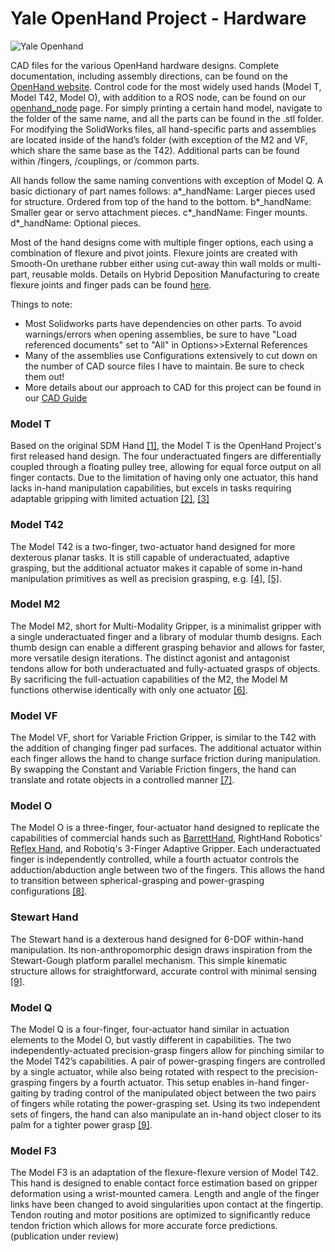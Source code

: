 Yale OpenHand Project - Hardware
=======

![Yale Openhand](Banner.jpg)

CAD files for the various OpenHand hardware designs. Complete documentation, including assembly directions, can be found on the [OpenHand website](http://www.eng.yale.edu/grablab/openhand/). Control code for the most widely used hands (Model T, Model T42, Model O), with addition to a ROS node, can be found on our [openhand_node](https://github.com/grablab/openhand_node) page. For simply printing a certain hand model, navigate to the folder of the same name, and all the parts can be found in the .stl folder. For modifying the SolidWorks files, all hand-specific parts and assemblies are located inside of the hand’s folder (with exception of the M2 and VF, which share the same base as the T42). Additional parts can be found within /fingers, /couplings, or /common parts. 

All hands follow the same naming conventions with exception of Model Q. A basic dictionary of part names follows: 
a*_handName: Larger pieces used for structure. Ordered from top of the hand to the bottom. 
b*_handName: Smaller gear or servo attachment pieces. 
c*_handName: Finger mounts.
d*_handName: Optional pieces.

Most of the hand designs come with multiple finger options, each using a combination of flexure and pivot joints. Flexure joints are created with Smooth-On urethane rubber either using cut-away thin wall molds or multi-part, reusable molds. Details on Hybrid Deposition Manufacturing to create flexure joints and finger pads can be found [here](https://www.eng.yale.edu/grablab/openhand/hdm.html). 

Things to note:
- Most Solidworks parts have dependencies on other parts. To avoid warnings/errors when opening assemblies, be sure to have "Load referenced documents" set to "All" in Options>>External References
- Many of the assemblies use Configurations extensively to cut down on the number of CAD source files I have to maintain. Be sure to check them out!
- More details about our approach to CAD for this project can be found in our [CAD Guide](http://www.eng.yale.edu/grablab/openhand/OpenHand%20CAD%20Guide.pdf)

### Model T
Based on the original SDM Hand [[1]](https://www.eng.yale.edu/grablab/pubs/Dollar_IJRR2010.pdf), the Model T is the OpenHand Project's first released hand design. The four underactuated fingers are differentially coupled through a floating pulley tree, allowing for equal force output on all finger contacts. Due to the limitation of having only one actuator, this hand lacks in-hand manipulation capabilities, but excels in tasks requiring adaptable gripping with limited actuation [[2]](https://www.eng.yale.edu/grablab/pubs/Ma_RAM2017.pdf), [[3]](https://www.eng.yale.edu/grablab/pubs/Ma_ICRA2013.pdf)

### Model T42
The Model T42 is a two-finger, two-actuator hand designed for more dexterous planar tasks. It is still capable of underactuated, adaptive grasping, but the additional actuator makes it capable of some in-hand manipulation primitives as well as precision grasping, e.g. [[4]](https://www.eng.yale.edu/grablab/pubs/Calli_TASE2018.pdf), [[5]](https://www.eng.yale.edu/grablab/pubs/Sintov_RAL2019.pdf). 

### Model M2
The Model M2, short for Multi-Modality Gripper, is a minimalist gripper with a single underactuated finger and a library of modular thumb designs. Each thumb design can enable a different grasping behavior and allows for faster, more versatile design iterations. The distinct agonist and antagonist tendons allow for both underactuated and fully-actuated grasps of objects. By sacrificing the full-actuation capabilities of the M2, the Model M functions otherwise identically with only one actuator [[6]](https://www.eng.yale.edu/grablab/pubs/Ma_REMAR2015_1.pdf).

### Model VF
The Model VF, short for Variable Friction Gripper, is similar to the T42 with the addition of changing finger pad surfaces. The additional actuator within each finger allows the hand to change surface friction during manipulation. By swapping the Constant and Variable Friction fingers, the hand can translate and rotate objects in a controlled manner [[7]](http://berkcalli.com/publications/2018-SpiersCalliDollar.pdf).

### Model O
The Model O is a three-finger, four-actuator hand designed to replicate the capabilities of commercial hands such as [BarrettHand](http://www.barrett.com/robot/products-hand.htm), RightHand Robotics' [Reflex Hand](http://www.righthandrobotics.com/main:reflex), and Robotiq's 3-Finger Adaptive Gripper. Each underactuated finger is independently controlled, while a fourth actuator controls the adduction/abduction angle between two of the fingers. This allows the hand to transition between spherical-grasping and power-grasping configurations [[8]](https://www.eng.yale.edu/grablab/pubs/Odhner_IJRR2014.pdf).

### Stewart Hand
The Stewart hand is a dexterous hand designed for 6-DOF within-hand manipulation. Its non-anthropomorphic design draws inspiration from the Stewart-Gough platform parallel mechanism. This simple kinematic structure allows for straightforward, accurate control with minimal sensing [[9]](https://www.eng.yale.edu/grablab/pubs/McCann_RAM2021.pdf).

### Model Q
The Model Q is a four-finger, four-actuator hand similar in actuation elements to the Model O, but vastly different in capabilities. The two independently-actuated precision-grasp fingers allow for pinching similar to the Model T42’s capabilities. A pair of power-grasping fingers are controlled by a single actuator, while also being rotated with respect to the precision-grasping fingers by a fourth actuator. This setup enables in-hand finger-gaiting by trading control of the manipulated object between the two pairs of fingers while rotating the power-grasping set. Using its two independent sets of fingers, the hand can also manipulate an in-hand object closer to its palm for a tighter power grasp [[9]](https://www.eng.yale.edu/grablab/pubs/Ma_ROBIO2014.pdf).

### Model F3
The Model F3 is an adaptation of the flexure-flexure version of Model T42. This hand is designed to enable contact force estimation based on gripper deformation using a wrist-mounted camera. Length and angle of the finger links have been changed to avoid singularities upon contact at the fingertip. Tendon routing and motor positions are optimized to significantly reduce tendon friction which allows for more accurate force predictions. (publication under review)